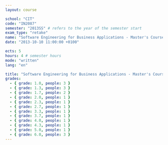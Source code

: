 ```yaml
---
layout: course

school: "CIT"
code: "IN2087"
semester: "2013SS" # refers to the year of the semester start
exam_type: "retake"
name: "Software Engineering for Business Applications - Master's Course"
date: "2013-10-10 11:00:00 +0100"

ects: 5
hours: 4 # semester hours
mode: "written"
lang: "en"

title: "Software Engineering for Business Applications - Master's Course 2013SS Retake"
grades:
  - { grade: 1.0, people: 3 }
  - { grade: 1.3, people: 3 }
  - { grade: 1.7, people: 2 }
  - { grade: 2.0, people: 1 }
  - { grade: 2.3, people: 1 }
  - { grade: 2.7, people: 1 }
  - { grade: 3.3, people: 1 }
  - { grade: 3.7, people: 1 }
  - { grade: 4.0, people: 1 }
  - { grade: 4.3, people: 1 }
  - { grade: 5.0, people: 1 }
  - { grade: 6.0, people: 3 }
---
```

